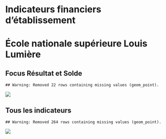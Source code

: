 Indicateurs financiers d’établissement
================

# École nationale supérieure Louis Lumière

## Focus Résultat et Solde

    ## Warning: Removed 22 rows containing missing values (geom_point).

![](/home/julien/repo/cpesr/RFC/Finances/Etablissements/école_nationale_supérieure_louis_lumière_files/figure-gfm/etab.focus-1.png)<!-- -->

## Tous les indicateurs

    ## Warning: Removed 264 rows containing missing values (geom_point).

![](/home/julien/repo/cpesr/RFC/Finances/Etablissements/école_nationale_supérieure_louis_lumière_files/figure-gfm/etab-1.png)<!-- -->
